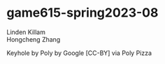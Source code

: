 # game615-spring2023-08
 
Linden Killam<br>
Hongcheng Zhang<br>

Keyhole by Poly by Google [CC-BY] via Poly Pizza<br>